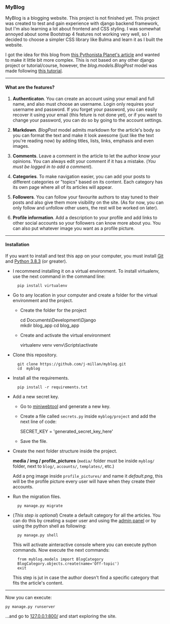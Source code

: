 ### MyBlog

MyBlog is a blogging website. This project is not finished yet. This project was created to test and gain experience with django backend framework, but I'm also learning a lot about frontend and CSS styling. I was somewhat annoyed about some Bootstrap 4 features not working very well, so I decided to choose a simpler CSS library like Bulma and learn it as I built the website.

I got the idea for this blog from [this Pythonista Planet's article](https://www.pythonistaplanet.com/django-project-ideas/) and wanted to make it  little bit more complex. This is not based on any other django project or tutorial/course, however, the *blog.models.BlogPost* model was made following [this tutorial](https://www.youtube.com/watch?v=GcqURKYfv00).

***

#### What are the features?

1. **Authenticaton**. You can  create an account using your email and full name, and also must choose an username. Login only requires your username and password. If you forget your password, you can easily recover it using your email (this feture is not done yet), or if you want to change your password, you can do so by going to the account settings.

2. **Markdown**. *BlogPost* model admits markdown for the article's body so you can format the text and make it look awesome (just like the text you're reading now) by adding titles, lists, links, emphasis and even images.

3. **Comments**. Leave a comment in the article to let the author know your opinions. You can always edit your comment if it has a mistake. (*You must be logged in to add a comment*).

4. **Categories**. To make navigation easier, you can add your posts to different categories or "topics" based on its content. Each category has its own page where all of its articles will appear.

5. **Followers**. You can follow your favourite authors to stay tuned to their posts and also give them more visibility on the site. (As for now, you can only follow and unfollow other users, the rest will be worked on later).

6. **Profile information**. Add a description to your profile and add links to other social accounts so your followers can know more about you. You can also put whatever image you want as a profile picture.

***

#### Installation

If you want to install and test this app on your computer, you must install [Git](https://git-scm.com/downloads) and [Python 3.8.3](https://www.python.org/downloads/release/python-383/) (or greater).

- I recommend installing it on a virtual environment. To install virtualenv, use the next command in the command line:

		pip install virtualenv

- Go to any location in your computer and create a folder for the virtual environment and the project.
	
	- Create the folder for the project

		cd Documents\Development\Django\
		mkdir blog_app
		cd blog_app

	- Create and activate the virtual environment

		virtualenv venv
		venv\Scripts\activate

- Clone this repository.
	
		git clone https://github.com/j-millan/myblog.git
		cd  myblog

- Install all the requirements.

		pip install -r requirements.txt

- Add a new secret key.
	
	- Go to [miniwebtool](https://miniwebtool.com/django-secret-key-generator/) and generate a new key.

	- Create a file called `secrets.py` inside `myblog/project` and add the next line of code:

		SECRET_KEY = 'generated_secret_key_here'

	- Save the file.

- Create the next folder structure inside the project.

	**media / img / profile_pictures** (`media/` folder must be inside `myblog/` folder, next to `blog/`, `accounts/`, `templates/`, etc.)

	Add a png image inside `profile_pictures/` and name it *default.png*, this will be the profile picture every user will have when they create their accounts.

- Run the migration files.

		py manage.py migrate

- (*This step is optional*) Create a default category for all the articles. You can do this by creating a super user and using the [admin panel](http://127.0.0.1:8000/admin/) or by using the python shell as following:

		py manage.py shell

	This will activate ainteractive console where you can execute python commands. Now execute the next commands:

		from myblog.models import BlogCategory
		BlogCategory.objects.create(name='Off-topic')
		exit

	This step is jut in case the author doesn't find a specific category that fits the article's content.

***

Now you can execute:

	py manage.py runserver

...and go to [127.0.0.1:800/](http://127.0.0.1:8000/) and start exploring the site.